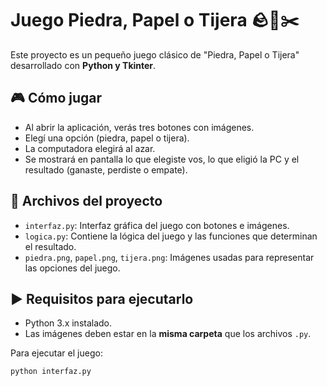 # Juego Piedra, Papel o Tijera 🪨📄✂️

Este proyecto es un pequeño juego clásico de "Piedra, Papel o Tijera" desarrollado con **Python y Tkinter**.

## 🎮 Cómo jugar

- Al abrir la aplicación, verás tres botones con imágenes.
- Elegí una opción (piedra, papel o tijera).
- La computadora elegirá al azar.
- Se mostrará en pantalla lo que elegiste vos, lo que eligió la PC y el resultado (ganaste, perdiste o empate).

## 📁 Archivos del proyecto

- `interfaz.py`: Interfaz gráfica del juego con botones e imágenes.
- `logica.py`: Contiene la lógica del juego y las funciones que determinan el resultado.
- `piedra.png`, `papel.png`, `tijera.png`: Imágenes usadas para representar las opciones del juego.

## ▶️ Requisitos para ejecutarlo

- Python 3.x instalado.
- Las imágenes deben estar en la **misma carpeta** que los archivos `.py`.

Para ejecutar el juego:

```bash
python interfaz.py

